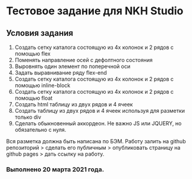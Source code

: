 # Тестовое задание для NKH Studio

## Условия задания

1. Создать сетку каталога состоящую из 4х колонок и 2 рядов с помощью flex
1. Поменять направление осей с дефолтного состояния
1. Выровнять один элемент по поперечной оси
1. Задать выравнивание ряду flex-end
1. Создать сетку каталога состоящую из 4х колонок и 2 рядов с помощью inline-block
1. Создать сетку каталога состоящую из 4х колонок и 2 рядов с помощью float
1. Создать html таблицу из двух рядов и 4 ячеек
1. Создать таблицу из двух рядов и 4 ячеек используя для разметки только div
1. Сделать обыкновенный аккордеон. Не важно JS или JQUERY, но обязательно с нуля.

Вся разметка должна быть написана по БЭМ. Работу залить на github репозиторий > сделать его публичным > опубликовать страницу на github pages > дать ссылку на работу.

### Выполнено 20 марта 2021 года.
